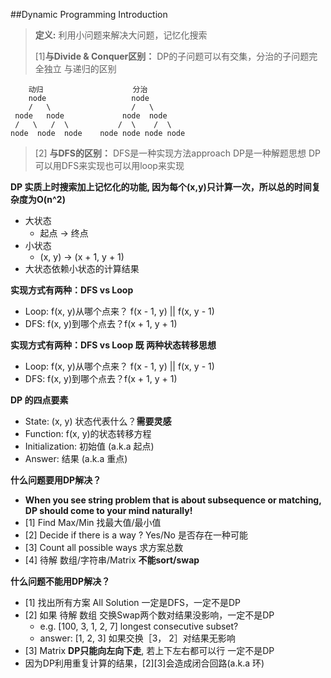 ##Dynamic Programming Introduction

> **定义:** 利用小问题来解决大问题，记忆化搜索  
> 
> [1]**与Divide & Conquer区别：**
	DP的子问题可以有交集，分治的子问题完全独立
	与递归的区别
	
        动归                    分治  
        node                   node
        /   \                  /   \
     node   node             node  node
     /   \   /  \           /  \    /  \
    node  node  node    node node node node
   
> [2] **与DFS的区别：**
	DFS是一种实现方法approach
	DP是一种解题思想
	DP可以用DFS来实现也可以用loop来实现

**DP 实质上时搜索加上记忆化的功能, 因为每个(x,y)只计算一次，所以总的时间复杂度为O(n^2)**
-	大状态
	-	起点 -> 终点
-	小状态
	-	(x, y)  -> (x + 1, y + 1) 
-	大状态依赖小状态的计算结果

**实现方式有两种：DFS vs Loop**
-	Loop: f(x, y)从哪个点来？ f(x - 1, y) || f(x, y - 1)
-	DFS: f(x, y)到哪个点去？f(x + 1, y + 1)


**实现方式有两种：DFS vs Loop 既 两种状态转移思想**
-	Loop: f(x, y)从哪个点来？ f(x - 1, y) || f(x, y - 1)
-	DFS: f(x, y)到哪个点去？f(x + 1, y + 1)


**DP 的四点要素**
-	State: (x, y) 状态代表什么？**需要灵感**
-	Function: f(x, y)的状态转移方程
-	Initialization: 初始值 (a.k.a 起点)
-	Answer: 结果 (a.k.a 重点)

**什么问题要用DP解决？**
-	**When you see string problem that is about subsequence or matching, DP should come to your mind naturally!**
-	[1] Find Max/Min 找最大值/最小值
-	[2] Decide if there is a way ? Yes/No 是否存在一种可能
-	[3] Count all possible ways 求方案总数
-	[4] 待解 数组/字符串/Matrix **不能sort/swap**

**什么问题不能用DP解决？**
-	[1] 找出所有方案 All Solution 一定是DFS，一定不是DP
-	[2] 如果 待解 数组 交换Swap两个数对结果没影响，一定不是DP
	-	e.g. [100, 3, 1, 2, 7] longest consecutive subset?
	-	answer: [1, 2, 3] 如果交换［3， 2］对结果无影响
-	[3] Matrix **DP只能向左向下走**, 若上下左右都可以行 一定不是DP
-	因为DP利用重复计算的结果，[2][3]会造成闭合回路(a.k.a 环)